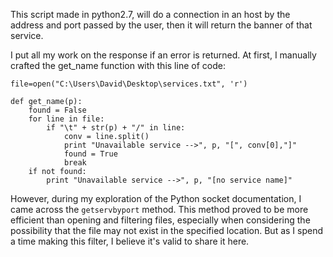 This script made in python2.7, will do a connection in an host by the address and port passed by the user, then it will return the banner of that service.

I put all my work on the response if an error is returned. At first, I manually crafted the get_name function with this line of code:
```
file=open("C:\Users\David\Desktop\services.txt", 'r')

def get_name(p):
    found = False
    for line in file:
        if "\t" + str(p) + "/" in line:
            conv = line.split()
            print "Unavailable service -->", p, "[", conv[0],"]"
            found = True
            break    
    if not found:
        print "Unavailable service -->", p, "[no service name]"
```

However, during my exploration of the Python socket documentation, I came across the `getservbyport` method. This method proved to be more efficient than opening and filtering files, especially when considering the possibility that the file may not exist in the specified location. But as I spend a time making this filter, I believe it's valid to share it here.
